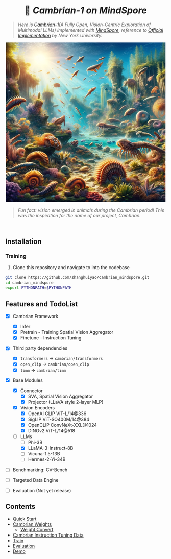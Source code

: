 <div align="center">

#  🪼 *Cambrian-1 on MindSpore*

</div>


> *Here is [Cambrian-1](https://arxiv.org/abs/2406.16860)(A Fully Open, Vision-Centric Exploration of Multimodal LLMs) implemented with [MindSpore](https://www.mindspore.cn/), reference to [Official Implementation](https://github.com/cambrian-mllm/cambrian) by New York University.*

<div align="center">
<p>
    <img src="images/cambrian.png" alt="Cambrian" width="500" height="auto">
</p>
</div>

> *Fun fact: vision emerged in animals during the Cambrian period! This was the inspiration for the name of our project, Cambrian.*

<br>


## Installation

### Training

1. Clone this repository and navigate to into the codebase
```bash
git clone https://github.com/zhanghuiyao/cambrian_mindspore.git
cd cambrian_mindspore
export PYTHONPATH=$PYTHONPATH
```


## Features and TodoList

- [x] Cambrian Framework
  - [x] Infer
  - [x] Pretrain - Training Spatial Vision Aggregator
  - [x] Finetune - Instruction Tuning
- [x] Third party dependencies
  - [x] `transformers` -> `cambrian/transformers`
  - [x] `open_clip` -> `cambrian/open_clip`
  - [x] `timm` -> `cambrian/timm`
- [x] Base Modules
  - [x] Connector
    - [x] SVA, Spatial Vision Aggregator
    - [x] Projector (LLaVA style 2-layer MLP)
  - [x] Vision Encoders
    - [x] OpenAI CLIP ViT-L/14@336
    - [x] SigLIP ViT-SO400M/14@384
    - [x] OpenCLIP ConvNeXt-XXL@1024
    - [x] DINOv2 ViT-L/14@518
  - [ ] LLMs
    - [ ] Phi-3B
    - [x] LLaMA-3-Instruct-8B
    - [ ] Vicuna-1.5-13B
    - [ ] Hermes-2-Yi-34B
- [ ] Benchmarking: CV-Bench
- [ ] Targeted Data Engine
- [ ] Evaluation (Not yet release)


## Contents
- [Quick Start]()
- [Cambrian Weights](#cambrian-weights)
    - [Weight Convert]()
- [Cambrian Instruction Tuning Data](#cambrian-instruction-tuning-data)
- [Train](#train)
- [Evaluation](#evaluation)
- [Demo](#demo)

